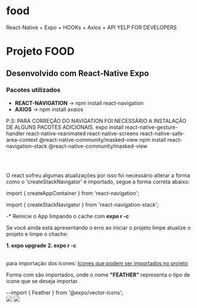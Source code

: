# food
React-Native + Expo + HOOKs + Axios + API YELP FOR DEVELOPERS


<h1>Projeto FOOD</h1>

<h2>Desenvolvido com React-Native Expo </h2>

<h3>Pacotes utilizados</h3>
<ul>
  <li><b>REACT-NAVIGATION</b> -> npm install react-navigation</li>
  <li><b>AXIOS</b> -> npm install axaios</li>
</ul>


P.S: PARA CORREÇÃO DO NAVIGATION FOI NECESSÁRIO A INSTALAÇÃO DE ALGUNS PACOTES ADICIONAIS.
expo install react-native-gesture-handler react-native-reanimated react-native-screens react-native-safe-area-context @react-native-community/masked-view
npm install react-navigation-stack @react-native-community/masked-view

<br>
<br>

O react sofreu algumas atualizações por isso foi necessário alterar a forma como o 'createStackNavigator' é importado, segue a forma correta abaixo:

<p>import { createAppContainer } from 'react-navigation';</p>
<p>import { createStackNavigator } from 'react-navigation-stack';</p>

-* Reinicie o App limpando o cache com <b>expo r -c</b>
<p>Se você ainda está apresentando o erro ao iniciar o projeto limpe atualize o projeto e limpe o chache:<p>
<b>1. expo upgrade</b>
<b>2. expo r -c</b>
  
  <br>
  <br>

para importação dos icones:
<a href="https://expo.github.io/vector-icons/">Icones que podem ser importados no projeto </a>
<p>Forma com são importados, onde o nome <b>"FEATHER"</b> representa o tipo de icone que se deseja importar.</p>
--import { Feather } from '@expo/vector-icons';

<br>

<img src="https://user-images.githubusercontent.com/11637810/86760004-cf7f0400-c03c-11ea-82bd-4d01e46a185b.PNG" >


<img src="https://user-images.githubusercontent.com/11637810/86760074-dd348980-c03c-11ea-9588-dc498363dc31.PNG" >









